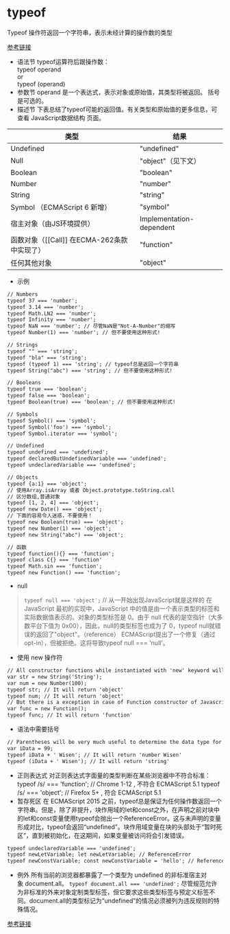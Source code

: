 # typeof

Typeof 操作符返回一个字符串，表示未经计算的操作数的类型

[参考链接](https://developer.mozilla.org/zh-CN/docs/Web/JavaScript/Reference/Operators/typeof)

- 语法节
typeof运算符后跟操作数：  
typeof operand  
or  
typeof (operand)  
- 参数节
operand 是一个表达式，表示对象或原始值，其类型将被返回。
括号是可选的。  
- 描述节
下表总结了typeof可能的返回值。有关类型和原始值的更多信息，可查看 JavaScript数据结构 页面。  

| 类型 | 结果 |
| --- | --- |
| Undefined | "undefined" |
|Null|"object"（见下文）|
|Boolean|"boolean"|
|Number|"number"|
|String|"string"|
|Symbol （ECMAScript 6 新增）|"symbol"|
|宿主对象（由JS环境提供）|Implementation-dependent|
|函数对象（[[Call]] 在ECMA-262条款中实现了）|"function"|
|任何其他对象|"object"|

- 示例

```html
// Numbers
typeof 37 === 'number';
typeof 3.14 === 'number';
typeof Math.LN2 === 'number';
typeof Infinity === 'number';
typeof NaN === 'number'; // 尽管NaN是"Not-A-Number"的缩写
typeof Number(1) === 'number'; // 但不要使用这种形式!

// Strings
typeof "" === 'string';
typeof "bla" === 'string';
typeof (typeof 1) === 'string'; // typeof总是返回一个字符串
typeof String("abc") === 'string'; // 但不要使用这种形式!

// Booleans
typeof true === 'boolean';
typeof false === 'boolean';
typeof Boolean(true) === 'boolean'; // 但不要使用这种形式!

// Symbols
typeof Symbol() === 'symbol';
typeof Symbol('foo') === 'symbol';
typeof Symbol.iterator === 'symbol';

// Undefined
typeof undefined === 'undefined';
typeof declaredButUndefinedVariable === 'undefined';
typeof undeclaredVariable === 'undefined';

// Objects
typeof {a:1} === 'object';
// 使用Array.isArray 或者 Object.prototype.toString.call
// 区分数组,普通对象
typeof [1, 2, 4] === 'object';
typeof new Date() === 'object';
// 下面的容易令人迷惑，不要使用！
typeof new Boolean(true) === 'object';
typeof new Number(1) === 'object';
typeof new String("abc") === 'object';

// 函数
typeof function(){} === 'function';
typeof class C{} === 'function'
typeof Math.sin === 'function';
typeof new Function() === 'function';
```

- null

>`typeof null === 'object';` // 从一开始出现JavaScript就是这样的
在 JavaScript 最初的实现中，JavaScript 中的值是由一个表示类型的标签和实际数据值表示的。对象的类型标签是 0。由于 null 代表的是空指针（大多数平台下值为 0x00），因此，null的类型标签也成为了 0，typeof null就错误的返回了"object"。（reference）
ECMAScript提出了一个修复（通过opt-in），但被拒绝。这将导致typeof null === 'null'。  

- 使用 new 操作符

```html
// All constructor functions while instantiated with 'new' keyword will always be typeof 'object'
var str = new String('String');
var num = new Number(100);
typeof str; // It will return 'object'
typeof num; // It will return 'object'
// But there is a exception in case of Function constructor of Javascript
var func = new Function();
typeof func; // It will return 'function'
```

- 语法中需要括号

```html
// Parentheses will be very much useful to determine the data type for expressions.
var iData = 99;
typeof iData + ' Wisen'; // It will return 'number Wisen'
typeof (iData + ' Wisen'); // It will return 'string'
```

- 正则表达式
对正则表达式字面量的类型判断在某些浏览器中不符合标准：
typeof /s/ === 'function'; // Chrome 1-12 , 不符合 ECMAScript 5.1
typeof /s/ === 'object'; // Firefox 5+ , 符合 
ECMAScript 5.1
- 暂存死区
在 ECMAScript 2015 之前，typeof总是保证为任何操作数返回一个字符串。但是，除了非提升，块作用域的let和const之外，在声明之前对块中的let和const变量使用typeof会抛出一个ReferenceError。这与未声明的变量形成对比，typeof会返回“undefined”。块作用域变量在块的头部处于“暂时死区”，直到被初始化，在这期间，如果变量被访问将会引发错误。  

```html
typeof undeclaredVariable === 'undefined';
typeof newLetVariable; let newLetVariable; // ReferenceError
typeof newConstVariable; const newConstVariable = 'hello'; // ReferenceError
```

- 例外
所有当前的浏览器都暴露了一个类型为 undefined 的非标准宿主对象 document.all。
`typeof document.all === 'undefined';`
尽管规范允许为非标准的外来对象定制类型标签，但它要求这些类型标签与预定义标签不同。document.all的类型标记为“undefined”的情况必须被列为违反规则的特殊情况。

[参考链接](https://developer.mozilla.org/zh-CN/docs/Web/JavaScript/Reference/Operators/typeof)
